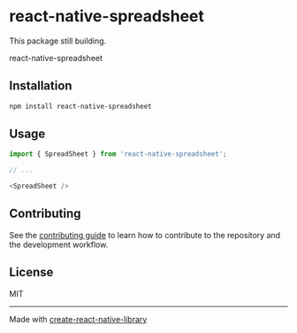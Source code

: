 # react-native-spreadsheet

This package still building.

react-native-spreadsheet

## Installation

```sh
npm install react-native-spreadsheet
```

## Usage

```js
import { SpreadSheet } from 'react-native-spreadsheet';

// ...

<SpreadSheet />
```

## Contributing

See the [contributing guide](CONTRIBUTING.md) to learn how to contribute to the repository and the development workflow.

## License

MIT

---

Made with [create-react-native-library](https://github.com/callstack/react-native-builder-bob)
